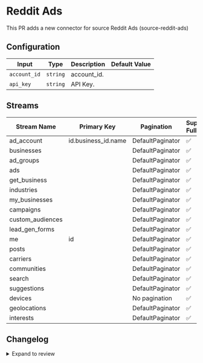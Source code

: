 # Reddit Ads
This PR adds a new connector for source Reddit Ads (source-reddit-ads)

## Configuration

| Input | Type | Description | Default Value |
|-------|------|-------------|---------------|
| `account_id` | `string` | account_id.  |  |
| `api_key` | `string` | API Key.  |  |

## Streams
| Stream Name | Primary Key | Pagination | Supports Full Sync | Supports Incremental |
|-------------|-------------|------------|---------------------|----------------------|
| ad_account | id.business_id.name | DefaultPaginator | ✅ |  ❌  |
| businesses |  | DefaultPaginator | ✅ |  ❌  |
| ad_groups |  | DefaultPaginator | ✅ |  ❌  |
| ads |  | DefaultPaginator | ✅ |  ❌  |
| get_business |  | DefaultPaginator | ✅ |  ❌  |
| industries |  | DefaultPaginator | ✅ |  ❌  |
| my_businesses |  | DefaultPaginator | ✅ |  ❌  |
| campaigns |  | DefaultPaginator | ✅ |  ❌  |
| custom_audiences |  | DefaultPaginator | ✅ |  ❌  |
| lead_gen_forms |  | DefaultPaginator | ✅ |  ❌  |
| me | id | DefaultPaginator | ✅ |  ❌  |
| posts |  | DefaultPaginator | ✅ |  ❌  |
| carriers |  | DefaultPaginator | ✅ |  ❌  |
| communities |  | DefaultPaginator | ✅ |  ❌  |
| search |  | DefaultPaginator | ✅ |  ❌  |
| suggestions |  | DefaultPaginator | ✅ |  ❌  |
| devices |  | No pagination | ✅ |  ❌  |
| geolocations |  | DefaultPaginator | ✅ |  ❌  |
| interests |  | DefaultPaginator | ✅ |  ❌  |

## Changelog

<details>
  <summary>Expand to review</summary>

| Version          | Date              | Pull Request | Subject        |
|------------------|-------------------|--------------|----------------|
| 0.0.1 | 2024-10-21 | [47213] (https://github.com/airbytehq/airbyte/pull/47213) | Initial release by [@itsxdamdam](https://github.com/itsxdamdam) via Connector Builder |

</details>
